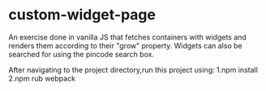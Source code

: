 # custom-widget-page
An exercise done in vanilla JS that fetches containers with widgets and renders them according to their "grow" property. Widgets can also be searched for using the pincode search box.

After navigating to the project directory,run this project using:
1.npm install
2.npm rub webpack

